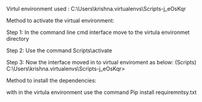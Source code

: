 Virtul environment used : C:\Users\krishna\.virtualenvs\Scripts-j_eOsKqr

Method to activate the virtual environment: 

Step 1: In the command line cmd interface move to the virtula environmet directory

Step 2: Use the command Scripts\activate

Step 3: Now the interface moved in to virtual enviroment as below:
      (Scripts) C:\Users\krishna\.virtualenvs\Scripts-j_eOsKqr>

Method to install the dependencies:

with in the virtula environment use the command Pip install requiremntsy.txt
         
